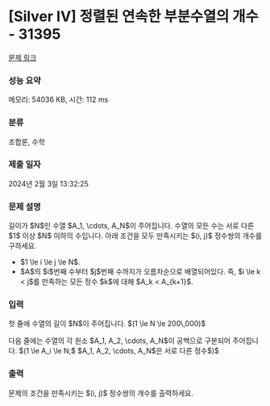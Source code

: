 # [Silver IV] 정렬된 연속한 부분수열의 개수 - 31395 

[문제 링크](https://www.acmicpc.net/problem/31395) 

### 성능 요약

메모리: 54036 KB, 시간: 112 ms

### 분류

조합론, 수학

### 제출 일자

2024년 2월 3일 13:32:25

### 문제 설명

<p>길이가 $N$인 수열 $A_1, \cdots, A_N$이 주어집니다. 수열의 모든 수는 서로 다른 $1$ 이상 $N$ 이하의 수입니다. 아래 조건을 모두 만족시키는 $(i, j)$ 정수쌍의 개수를 구하세요.</p>

<ul>
	<li>$1 \le i \le j \le N$.</li>
	<li>$A$의 $i$번째 수부터 $j$번째 수까지가 오름차순으로 배열되어있다. 즉, $i \le k < j$를 만족하는 모든 정수 $k$에 대해 $A_k < A_{k+1}$.</li>
</ul>

### 입력 

 <p>첫 줄에 수열의 길이 $N$이 주어집니다. $(1 \le N \le 200\,000)$</p>

<p>다음 줄에는 수열의 각 원소 $A_1, A_2, \cdots, A_N$이 공백으로 구분되어 주어집니다. $(1 \le A_i \le N;$ $A_1, A_2, \cdots, A_N$은 서로 다른 정수$)$</p>

### 출력 

 <p>문제의 조건을 만족시키는 $(i, j)$ 정수쌍의 개수를 출력하세요.</p>

